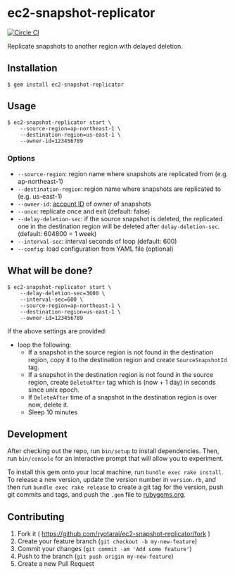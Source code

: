 # ec2-snapshot-replicator

[![Circle CI](https://circleci.com/gh/ryotarai/ec2-snapshot-replicator.svg?style=svg)](https://circleci.com/gh/ryotarai/ec2-snapshot-replicator)

Replicate snapshots to another region with delayed deletion.

## Installation

    $ gem install ec2-snapshot-replicator

## Usage

```
$ ec2-snapshot-replicator start \
    --source-region=ap-northeast-1 \
    --destination-region=us-east-1 \
    --owner-id=123456789
```

### Options

- `--source-region`: region name where snapshots are replicated from (e.g. ap-northeast-1)
- `--destination-region`: region name where snapshots are replicated to (e.g. us-east-1)
- `--owner-id`: [account ID](http://docs.aws.amazon.com/general/latest/gr/acct-identifiers.html) of owner of snapshots
- `--once`: replicate once and exit (default: false)
- `--delay-deletion-sec`: if the source snapshot is deleted, the replicated one in the destination region will be deleted after `delay-deletion-sec`. (default: 604800 = 1 week)
- `--interval-sec`: interval seconds of loop (default: 600)
- `--config`: load configuration from YAML file (optional)

## What will be done?

```
$ ec2-snapshot-replicator start \
    --delay-deletion-sec=3600 \
    --interval-sec=600 \
    --source-region=ap-northeast-1 \
    --destination-region=us-east-1 \
    --owner-id=123456789
```

If the above settings are provided:

- loop the following:
  - If a snapshot in the source region is not found in the destination region, copy it to the destination region and create `SourceSnapshotId` tag.
  - If a snapshot in the destination region is not found in the source region, create `DeleteAfter` tag which is (now + 1 day) in seconds since unix epoch.
  - If `DeleteAfter` time of a snapshot in the destination region is over now, delete it.
  - Sleep 10 minutes

## Development

After checking out the repo, run `bin/setup` to install dependencies. Then, run `bin/console` for an interactive prompt that will allow you to experiment.

To install this gem onto your local machine, run `bundle exec rake install`. To release a new version, update the version number in `version.rb`, and then run `bundle exec rake release` to create a git tag for the version, push git commits and tags, and push the `.gem` file to [rubygems.org](https://rubygems.org).

## Contributing

1. Fork it ( https://github.com/ryotarai/ec2-snapshot-replicator/fork )
2. Create your feature branch (`git checkout -b my-new-feature`)
3. Commit your changes (`git commit -am 'Add some feature'`)
4. Push to the branch (`git push origin my-new-feature`)
5. Create a new Pull Request
